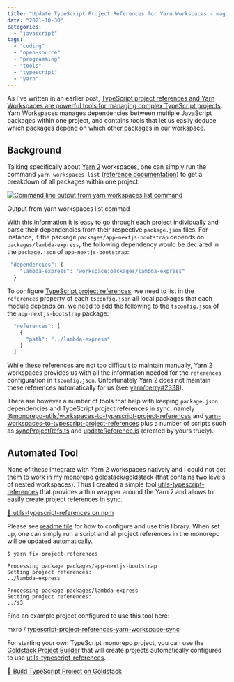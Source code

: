```yaml
---
title: "Update TypeScript Project References for Yarn Workspaces - magically!"
date: "2021-10-30"
categories: 
  - "javascript"
tags: 
  - "coding"
  - "open-source"
  - "programming"
  - "tools"
  - "typescript"
  - "yarn"
---
```


As I've written in an earlier post, [TypeScript project references and Yarn Workspaces are powerful tools for managing complex TypeScript projects](https://maxrohde.com/2021/10/01/typescript-monorepo-with-yarn-and-project-references/). Yarn Workspaces manages dependencies between multiple JavaScript packages within one project, and contains tools that let us easily deduce which packages depend on which other packages in our workspace.

## Background

Talking specifically about [Yarn 2](https://yarnpkg.com/) workspaces, one can simply run the command `yarn workspaces list` ([reference documentation](https://yarnpkg.com/cli/workspaces/list)) to get a breakdown of all packages within one project:

[![Command line output from yarn workspaces list command](https://nexnet.files.wordpress.com/2021/10/image.png?w=453)](https://nexnet.files.wordpress.com/2021/10/image.png)

Output from yarn workspaces list commad

With this information it is easy to go through each project individually and parse their dependencies from their respective `package.json` files. For instance, if the package `packages/app-nextjs-bootstrap` depends on `packages/lambda-express`, the following dependency would be declared in the `package.json` of `app-nextjs-bootstrap`:

```typescript
 "dependencies": {
    "lambda-express": "workspace:packages/lambda-express"
  }
```

To configure [TypeScript project references](https://www.typescriptlang.org/docs/handbook/project-references.html), we need to list in the `references` property of each `tsconfig.json` all local packages that each module depends on. we need to add the following to the `tsconfig.json` of the `app-nextjs-bootstrap` package:

```typescript
  "references": [
    {
      "path": "../lambda-express"
    }
  ]
```

While these references are not too difficult to maintain manually, Yarn 2 workspaces provides us with all the information needed for the `references` configuration in `tsconfig.json`. Unfortunately Yarn 2 does not maintain these references automatically for us (see [yarn/berry#2338](https://github.com/yarnpkg/berry/pull/2338)).

There are however a number of tools that help with keeping `package.json` dependencies and TypeScript project references in sync, namely [@monorepo-utils/workspaces-to-typescript-project-references](https://github.com/azu/monorepo-utils/tree/master/packages/@monorepo-utils/workspaces-to-typescript-project-references#readme) and [yarn-workspaces-to-typescript-project-references](https://github.com/DylanVann/yarn-workspaces-to-typescript-project-references) plus a number of scripts such as [syncProjectRefs.ts](https://github.com/beemojs/beemo/blob/master/packages/driver-typescript/src/commands/syncProjectRefs.ts) and [updateReference.js](https://github.com/goldstack/typescript-monorepo-yarn-project-references/blob/master/scripts/updateReferences.js) (created by yours truely).

## Automated Tool

None of these integrate with Yarn 2 workspaces natively and I could not get them to work in my monorepo [goldstack/goldstack](https://github.com/goldstack/goldstack#readme) (that contains two levels of nested workspaces). Thus I created a simple tool [utils-typescript-references](https://www.npmjs.com/package/@goldstack/utils-typescript-references) that provides a thin wrapper around the Yarn 2 and allows to easily create project references in sync.

[🔗 utils-typescript-references on npm](https://www.npmjs.com/package/@goldstack/utils-typescript-references)

Please see [readme file](https://github.com/goldstack/goldstack/tree/master/workspaces/templates-lib/packages/utils-typescript-references#readme) for how to configure and use this library. When set up, one can simply run a script and all project references in the monorepo will be updated automatically.

```
$ yarn fix-project-references

Processing package packages/app-nextjs-bootstrap
Setting project references:
../lambda-express

Processing package packages/lambda-express
Setting project references:
../s3
```

Find an example project configured to use this tool here:

mxro / [typescript-project-references-yarn-workspace-sync](https://github.com/mxro/typescript-project-references-yarn-workspace-sync)

For starting your own TypeScript monorepo project, you can use the [Goldstack Project Builder](https://goldstack.party) that will create projects automatically configured to use [utils-typescript-references](https://www.npmjs.com/package/@goldstack/utils-typescript-references).

[🔗 Build TypeScript Project on Goldstack](https://goldstack.party)
